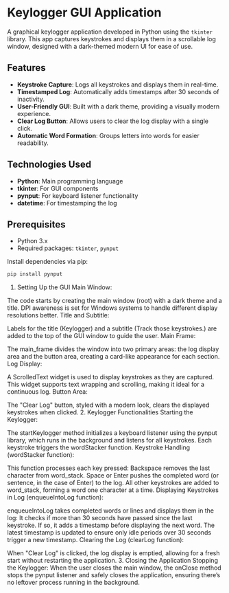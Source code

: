 # Keylogger GUI Application

A graphical keylogger application developed in Python using the `tkinter` library. This app captures keystrokes and displays them in a scrollable log window, designed with a dark-themed modern UI for ease of use. 

## Features

- **Keystroke Capture**: Logs all keystrokes and displays them in real-time.
- **Timestamped Log**: Automatically adds timestamps after 30 seconds of inactivity.
- **User-Friendly GUI**: Built with a dark theme, providing a visually modern experience.
- **Clear Log Button**: Allows users to clear the log display with a single click.
- **Automatic Word Formation**: Groups letters into words for easier readability.
  
## Technologies Used

- **Python**: Main programming language
- **tkinter**: For GUI components
- **pynput**: For keyboard listener functionality
- **datetime**: For timestamping the log

## Prerequisites

- Python 3.x
- Required packages: `tkinter`, `pynput`

Install dependencies via pip:
```bash
pip install pynput
```
1. Setting Up the GUI
Main Window:

The code starts by creating the main window (root) with a dark theme and a title. DPI awareness is set for Windows systems to handle different display resolutions better.
Title and Subtitle:

Labels for the title (Keylogger) and a subtitle (Track those keystrokes.) are added to the top of the GUI window to guide the user.
Main Frame:

The main_frame divides the window into two primary areas: the log display area and the button area, creating a card-like appearance for each section.
Log Display:

A ScrolledText widget is used to display keystrokes as they are captured. This widget supports text wrapping and scrolling, making it ideal for a continuous log.
Button Area:

The "Clear Log" button, styled with a modern look, clears the displayed keystrokes when clicked.
2. Keylogger Functionalities
Starting the Keylogger:

The startKeylogger method initializes a keyboard listener using the pynput library, which runs in the background and listens for all keystrokes.
Each keystroke triggers the wordStacker function.
Keystroke Handling (wordStacker function):

This function processes each key pressed:
Backspace removes the last character from word_stack.
Space or Enter pushes the completed word (or sentence, in the case of Enter) to the log.
All other keystrokes are added to word_stack, forming a word one character at a time.
Displaying Keystrokes in Log (enqueueIntoLog function):

enqueueIntoLog takes completed words or lines and displays them in the log:
It checks if more than 30 seconds have passed since the last keystroke. If so, it adds a timestamp before displaying the next word.
The latest timestamp is updated to ensure only idle periods over 30 seconds trigger a new timestamp.
Clearing the Log (clearLog function):

When "Clear Log" is clicked, the log display is emptied, allowing for a fresh start without restarting the application.
3. Closing the Application
Stopping the Keylogger:
When the user closes the main window, the onClose method stops the pynput listener and safely closes the application, ensuring there’s no leftover process running in the background.
